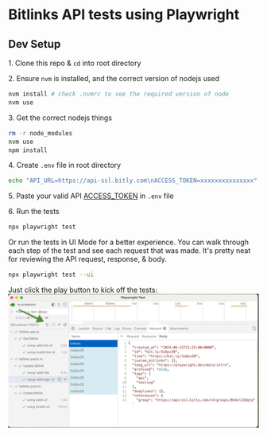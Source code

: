 # Bitlinks API tests using Playwright

## Dev Setup

1\. Clone this repo & `cd` into root directory

2\. Ensure `nvm` is installed, and the correct version of nodejs used

```bash
nvm install # check .nvmrc to see the required version of node
nvm use
```

3\. Get the correct nodejs things

```bash
rm -r node_modules
nvm use
npm install
```

4\. Create `.env` file in root directory

```bash
echo "API_URL=https://api-ssl.bitly.com\nACCESS_TOKEN=xxxxxxxxxxxxxxx" > .env
```

5\. Paste your valid API [ACCESS_TOKEN](https://app.bitly.com/settings/api) in `.env` file

6\. Run the tests

```bash
npx playwright test
```

Or run the tests in UI Mode for a better experience. You can walk through each step of the test and see each request that was made. It's pretty neat for reviewing the API request, response, & body. 

```bash
npx playwright test --ui
```

Just click the play button to kick off the tests: 
![Click the play button](ui-click-play.jpg)